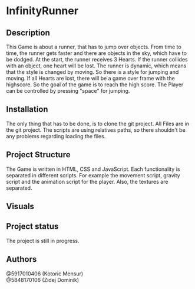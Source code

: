 # InfinityRunner



## Description

This Game is about a runner, that has to jump over objects. From time to time, the runner gets faster and there are objects in the sky, which have to be dodged.
At the start, the runner receives 3 Hearts. If the runner collides with an object, one heart will be lost. 
The runner is dynamic, which means that the style is changed by moving. So there is a style for jumping and moving.
If all Hearts are lost, there will be a game over frame with the highscore. So the goal of the game is to reach the high score. 
The Player can be controlled by pressing "space" for jumping.


## Installation

The only thing that has to be done, is to clone the git project.
All Files are in the git project. The scripts are using relatives paths, so there shouldn't be any problems regarding loading the files. 

## Project Structure

The Game is written in HTML, CSS and JavaScript.
Each functionality is separated in different scripts. For example the movement script, gravity script and the animation script for the player.
Also, the textures are separated. 

## Visuals


## Project status
The project is still in progress.

## Authors
@5917010406 (Kotoric Mensur)<br>
@5848170106 (Zidej Dominik)
